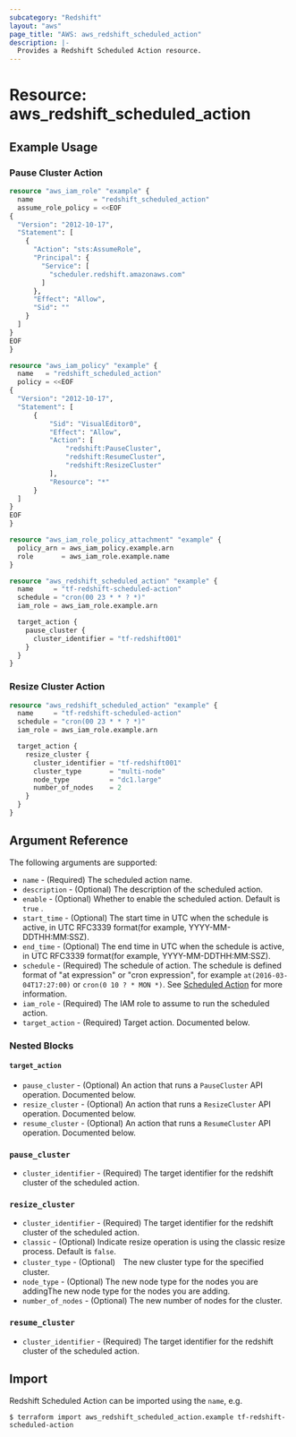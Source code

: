 ```yaml
---
subcategory: "Redshift"
layout: "aws"
page_title: "AWS: aws_redshift_scheduled_action"
description: |-
  Provides a Redshift Scheduled Action resource.
---
```


# Resource: aws_redshift_scheduled_action

## Example Usage

### Pause Cluster Action

```terraform
resource "aws_iam_role" "example" {
  name               = "redshift_scheduled_action"
  assume_role_policy = <<EOF
{
  "Version": "2012-10-17",
  "Statement": [
    {
      "Action": "sts:AssumeRole",
      "Principal": {
        "Service": [
          "scheduler.redshift.amazonaws.com"
        ]
      },
      "Effect": "Allow",
      "Sid": ""
    }
  ]
}
EOF
}

resource "aws_iam_policy" "example" {
  name   = "redshift_scheduled_action"
  policy = <<EOF
{
  "Version": "2012-10-17",
  "Statement": [
      {
          "Sid": "VisualEditor0",
          "Effect": "Allow",
          "Action": [
              "redshift:PauseCluster",
              "redshift:ResumeCluster",
              "redshift:ResizeCluster"
          ],
          "Resource": "*"
      }
  ]
}
EOF
}

resource "aws_iam_role_policy_attachment" "example" {
  policy_arn = aws_iam_policy.example.arn
  role       = aws_iam_role.example.name
}

resource "aws_redshift_scheduled_action" "example" {
  name     = "tf-redshift-scheduled-action"
  schedule = "cron(00 23 * * ? *)"
  iam_role = aws_iam_role.example.arn

  target_action {
    pause_cluster {
      cluster_identifier = "tf-redshift001"
    }
  }
}
```

### Resize Cluster Action

```terraform
resource "aws_redshift_scheduled_action" "example" {
  name     = "tf-redshift-scheduled-action"
  schedule = "cron(00 23 * * ? *)"
  iam_role = aws_iam_role.example.arn

  target_action {
    resize_cluster {
      cluster_identifier = "tf-redshift001"
      cluster_type       = "multi-node"
      node_type          = "dc1.large"
      number_of_nodes    = 2
    }
  }
}
```

## Argument Reference

The following arguments are supported:

* `name` - (Required) The scheduled action name.
* `description` - (Optional) The description of the scheduled action.
* `enable` - (Optional) Whether to enable the scheduled action. Default is `true` .
* `start_time` - (Optional) The start time in UTC when the schedule is active, in UTC RFC3339 format(for example, YYYY-MM-DDTHH:MM:SSZ).
* `end_time` - (Optional) The end time in UTC when the schedule is active, in UTC RFC3339 format(for example, YYYY-MM-DDTHH:MM:SSZ).
* `schedule` - (Required) The schedule of action. The schedule is defined format of "at expression" or "cron expression", for example `at(2016-03-04T17:27:00)` or `cron(0 10 ? * MON *)`. See [Scheduled Action](https://docs.aws.amazon.com/redshift/latest/APIReference/API_ScheduledAction.html) for more information.
* `iam_role` - (Required) The IAM role to assume to run the scheduled action.
* `target_action` - (Required) Target action. Documented below.

### Nested Blocks

#### `target_action`

* `pause_cluster` - (Optional) An action that runs a `PauseCluster` API operation. Documented below.
* `resize_cluster` - (Optional) An action that runs a `ResizeCluster` API operation. Documented below.
* `resume_cluster` - (Optional) An action that runs a `ResumeCluster` API operation. Documented below.

### `pause_cluster`

* `cluster_identifier` - (Required) The target identifier for the redshift cluster of the scheduled action.

### `resize_cluster`

* `cluster_identifier` - (Required) The target identifier for the redshift cluster of the scheduled action.
* `classic` - (Optional) Indicate resize operation is using the classic resize process. Default is `false`.
* `cluster_type` - (Optional)　The new cluster type for the specified cluster.
* `node_type` - (Optional) The new node type for the nodes you are addingThe new node type for the nodes you are adding.
* `number_of_nodes` - (Optional) The new number of nodes for the cluster.

### `resume_cluster`

* `cluster_identifier` - (Required) The target identifier for the redshift cluster of the scheduled action.

## Import

Redshift Scheduled Action can be imported using the `name`, e.g.

```
$ terraform import aws_redshift_scheduled_action.example tf-redshift-scheduled-action
```
